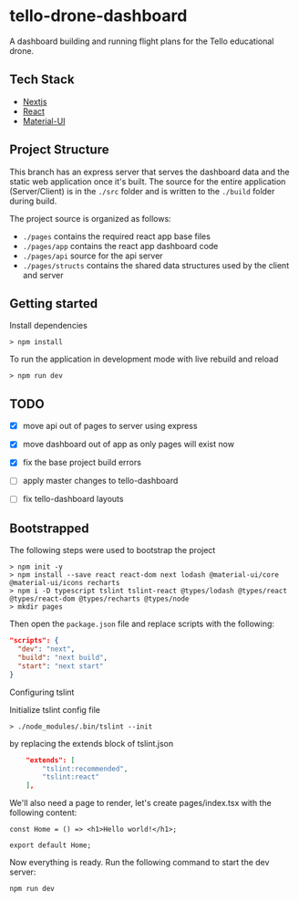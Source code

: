 # tello-drone-dashboard

A dashboard building and running flight plans for the Tello educational drone.

## Tech Stack

* [Nextjs](https://nextjs.org/)
* [React](https://reactjs.org/)
* [Material-UI](https://material-ui.com/)

## Project Structure

This branch has an express server that serves the dashboard data and the static web application once it's built.  The source for the entire application (Server/Client) is in the `./src` folder and is written to the `./build` folder during build.

The project source is organized as follows:

* `./pages` contains the required react app base files
* `./pages/app` contains the react app dashboard code
* `./pages/api` source for the api server
* `./pages/structs` contains the shared data structures used by the client and server

## Getting started

Install dependencies

```ssh
> npm install
```

To run the application in development mode with live rebuild and reload

```ssh
> npm run dev
```
## TODO

- [x] move api out of pages to server using express
- [x] move dashboard out of app as only pages will exist now
- [x] fix the base project build errors
- [ ] apply master changes to tello-dashboard
- [ ] fix tello-dashboard layouts


## Bootstrapped

The following steps were used to bootstrap the project

```ssh
> npm init -y
> npm install --save react react-dom next lodash @material-ui/core @material-ui/icons recharts
> npm i -D typescript tslint tslint-react @types/lodash @types/react @types/react-dom @types/recharts @types/node
> mkdir pages
```

Then open the `package.json` file and replace scripts with the following:

```json
"scripts": {
  "dev": "next",
  "build": "next build",
  "start": "next start"
}
```

Configuring tslint 

Initialize tslint config file

```ssh
> ./node_modules/.bin/tslint --init
```

by replacing the extends block of tslint.json

```json
    "extends": [
        "tslint:recommended",
        "tslint:react"
    ],

```

We'll also need a page to render, let's create pages/index.tsx with the following content:

```tsx
const Home = () => <h1>Hello world!</h1>;

export default Home;
```

Now everything is ready. Run the following command to start the dev server:

```
npm run dev
```

